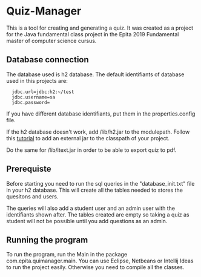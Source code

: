 # Quiz-Manager

This is a tool for creating and generating a quiz. It was created as a project for the Java fundamental class project in the Epita 2019 Fundamental master of computer science cursus.

## Database connection

The database used is h2 database.
The default identifiants of database used in this projects are:
```
  jdbc.url=jdbc:h2:~/test
  jdbc.username=sa
  jdbc.password=
```

If you have different database identifiants, put them in the properties.config file.

If the h2 database doesn't work, add /lib/h2.jar to the modulepath.
Follow this [tutorial](http://www.oxfordmathcenter.com/drupal7/node/44) to add an external jar to the classpath of your project.

Do the same for /lib/itext.jar in order to be able to export quiz to pdf.


## Prerequiste

Before starting you need to run the sql queries in the "database_init.txt" file in your h2 database. This will create all the tables needed to stores the quesitons and users. 

The queries will also add a student user and an admin user with the identifiants shown after. The tables created are empty so taking a quiz as student will not be possible until you add questions as an admin.

## Running the program 

To run the program, run the Main in the package com.epita.quimanager.main. You can use Eclipse, Netbeans or Intellij Ideas to run the project easily. Otherwise you need to compile all the classes.
